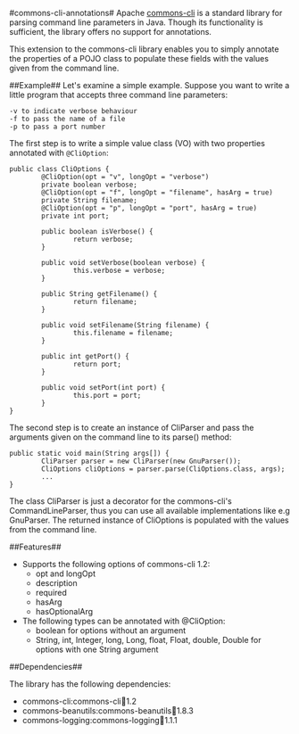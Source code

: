 #commons-cli-annotations#
Apache [commons-cli](http://commons.apache.org/proper/commons-cli/) is a standard library for parsing command line parameters in Java. Though its functionality is sufficient, the library offers no support for annotations.

This extension to the commons-cli library enables you to simply annotate the properties of a POJO class to populate these fields with the values given from the command line.

##Example##
Let's examine a simple example. Suppose you want to write a little program that accepts three command line parameters:

```
-v to indicate verbose behaviour
-f to pass the name of a file
-p to pass a port number
```

The first step is to write a simple value class (VO) with two properties annotated with `@CliOption`:

```
public class CliOptions {
        @CliOption(opt = "v", longOpt = "verbose")
        private boolean verbose;
        @CliOption(opt = "f", longOpt = "filename", hasArg = true)
        private String filename;
        @CliOption(opt = "p", longOpt = "port", hasArg = true)
        private int port;

        public boolean isVerbose() {
                return verbose;
        }

        public void setVerbose(boolean verbose) {
                this.verbose = verbose;
        }

        public String getFilename() {
                return filename;
        }

        public void setFilename(String filename) {
                this.filename = filename;
        }

        public int getPort() {
                return port;
        }

        public void setPort(int port) {
                this.port = port;
        }
}
```

The second step is to create an instance of CliParser and pass the arguments given on the command line to its parse() method:

```
public static void main(String args[]) {
        CliParser parser = new CliParser(new GnuParser());
        CliOptions cliOptions = parser.parse(CliOptions.class, args);
        ...
}
```

The class CliParser is just a decorator for the commons-cli's CommandLineParser, thus you can use all available implementations like e.g GnuParser. The returned instance of CliOptions is populated with the values from the command line.

##Features##

* Supports the following options of commons-cli 1.2:
    * opt and longOpt
    * description
    * required
    * hasArg
    * hasOptionalArg
* The following types can be annotated with @CliOption:
    * boolean for options without an argument
    * String, int, Integer, long, Long, float, Float, double, Double for options with one String argument

##Dependencies##

The library has the following dependencies:

* commons-cli:commons-cli:jar:1.2
* commons-beanutils:commons-beanutils:jar:1.8.3
* commons-logging:commons-logging:jar:1.1.1